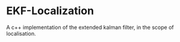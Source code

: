 # EKF-Localization

A c++ implementation of the extended kalman filter, in the scope of localisation.